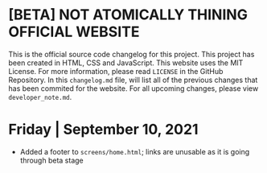 # [BETA] NOT ATOMICALLY THINING OFFICIAL WEBSITE
This is the official source code changelog for this project. This project has been created in HTML, CSS and JavaScript. This website uses the MIT License. For more information, please read `LICENSE` in the GitHub Repository. In this `changelog.md` file, will list all of the previous changes that has been commited for the website. For all upcoming changes, please view `developer_note.md`. 

# Friday | September 10, 2021 
- Added a footer to `screens/home.html`; links are unusable as it is going through beta stage